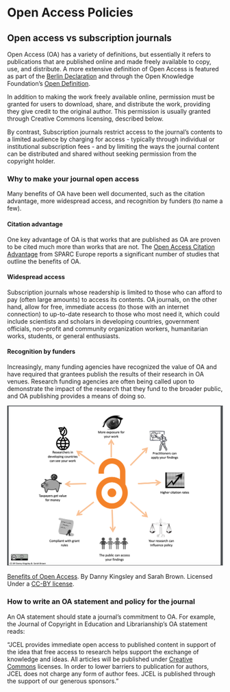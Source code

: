 # Open Access Policies

## Open access vs subscription journals

Open Access (OA) has a variety of definitions, but essentially it refers to publications that are published online and made freely available to copy, use, and distribute. A more extensive definition of Open Access is featured as part of the [Berlin Declaration](https://en.wikipedia.org/wiki/Berlin_Declaration_on_Open_Access_to_Knowledge_in_the_Sciences_and_Humanities) and through the Open Knowledge Foundation’s [Open Definition](https://opendefinition.org).

In addition to making the work freely available online, permission must be granted for users to download, share, and distribute the work, providing they give credit to the original author. This permission is usually granted through Creative Commons licensing, described below.

By contrast, Subscription journals restrict access to the journal’s contents to a limited audience by charging for access - typically through individual or institutional subscription fees - and by limiting the ways the journal content can be distributed and shared without seeking permission from the copyright holder.
 
### Why to make your journal open access

Many benefits of OA have been well documented, such as the citation advantage, more widespread access, and recognition by funders (to name a few).

#### Citation advantage

One key advantage of OA is that works that are published as OA are proven to be cited much more than works that are not. The [Open Access Citation Advantage](https://sparceurope.org/what-we-do/open-access/sparc-europe-open-access-resources/open-access-citation-advantage-service-oaca/) from SPARC Europe reports a significant number of studies that outline the benefits of OA.

#### Widespread access

Subscription journals whose readership is limited to those who can afford to pay (often large amounts) to access its contents. OA journals, on the other hand, allow for free, immediate access (to those with an internet connection) to up-to-date research to those who most need it, which could include scientists and scholars in developing countries, government officials, non-profit and community organization workers, humanitarian works, students, or general enthusiasts.

#### Recognition by funders

Increasingly, many funding agencies have recognized the value of OA and have required that grantees publish the results of their research in OA venues. Research funding agencies are often being called upon to demonstrate the impact of the research that they fund to the broader public, and OA publishing provides a means of doing so.

![Graph outlining the benefits of open access for various audiences.](./assets/journal-policies-benefits-of-oa.png)

[Benefits of Open Access](https://aoasg.files.wordpress.com/2013/02/benefitsofopenaccess_cc-by_logo.pdf). By Danny Kingsley and Sarah Brown. Licensed Under a [CC-BY license](https://creativecommons.org/licenses/by/4.0/).

### How to write an OA statement and policy for the journal

An OA statement should state a journal’s commitment to OA. For example, the Journal of Copyright in Education and Librarianship’s OA statement reads:
  
“JCEL provides immediate open access to published content in support of the idea that free access to research helps support the exchange of knowledge and ideas. All articles will be published under [Creative Commons](https://creativecommons.org/) licenses. In order to lower barriers to publication for authors, JCEL does not charge any form of author fees. JCEL is published through the support of our generous sponsors.”
